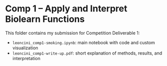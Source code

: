 # Comp 1 – Apply and Interpret Biolearn Functions

This folder contains my submission for Competition Deliverable 1:  
- `leoncini_comp1-smoking.ipynb`: main notebook with code and custom visualization  
- `leoncini_comp1-write-up.pdf`: short explanation of methods, results, and interpretation  

